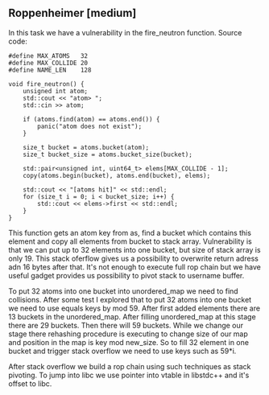 ## Roppenheimer [medium]
In this task we have a vulnerability in the fire_neutron function.
Source code:
``` 
#define MAX_ATOMS   32
#define MAX_COLLIDE 20
#define NAME_LEN    128

void fire_neutron() {
    unsigned int atom;
    std::cout << "atom> ";
    std::cin >> atom;

    if (atoms.find(atom) == atoms.end()) {
        panic("atom does not exist");
    }

    size_t bucket = atoms.bucket(atom);
    size_t bucket_size = atoms.bucket_size(bucket);

    std::pair<unsigned int, uint64_t> elems[MAX_COLLIDE - 1];
    copy(atoms.begin(bucket), atoms.end(bucket), elems);

    std::cout << "[atoms hit]" << std::endl;
    for (size_t i = 0; i < bucket_size; i++) {
        std::cout << elems->first << std::endl;
    }
}
```
This function gets an atom key from as, find a bucket which contains this element and copy all elements from bucket to stack array. Vulnerability is that we can put up to 32 elements into one bucket, but size of stack array is only 19. This stack oferflow gives us a possibility to overwrite return adress adn 16 bytes after that.
It's not enough to execute full rop chain but we have useful gadget provides us possibility to pivot stack to username buffer.

To put 32 atoms into one bucket into unordered_map we need to find collisions. After some test I explored that to put 32 atoms into one bucket we need to use equals keys
by mod 59. After first added elements there are 13 buckets in the unordered_map. After filling unordered_map at this stage there are 29 buckets. Then there will 59 buckets. While we change our stage there rehashing procedure is executing to change size of our map and position in the map is key mod new_size. So to fill 32 element in one bucket and trigger stack overflow we need to use keys such as 59*i.

After stack overflow we build a rop chain using such techniques as stack pivoting. To jump into libc we use pointer into vtable in libstdc++ and it's offset to libc.

